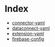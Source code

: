 # Index
- [connector-yaml](connector-yaml.md)
- [dataconnect-yaml](dataconnect-yaml.md)
- [extension-yaml](extension-yaml.md)
- [firebase-config](firebase-config.md)
